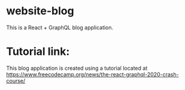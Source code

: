 # website-blog
This is a React + GraphQL blog application.

# Tutorial link:
This blog application is created using a tutorial located at https://www.freecodecamp.org/news/the-react-graphql-2020-crash-course/
